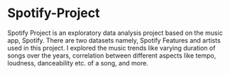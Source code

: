 # Spotify-Project
Spotify Project is an exploratory data analysis project based on the music app, Spotify. There are two datasets namely, Spotify Features and artists used in this project. I explored the music trends like varying duration of songs over the years, correlation between different aspects like tempo, loudness, danceability etc. of a song, and more.
